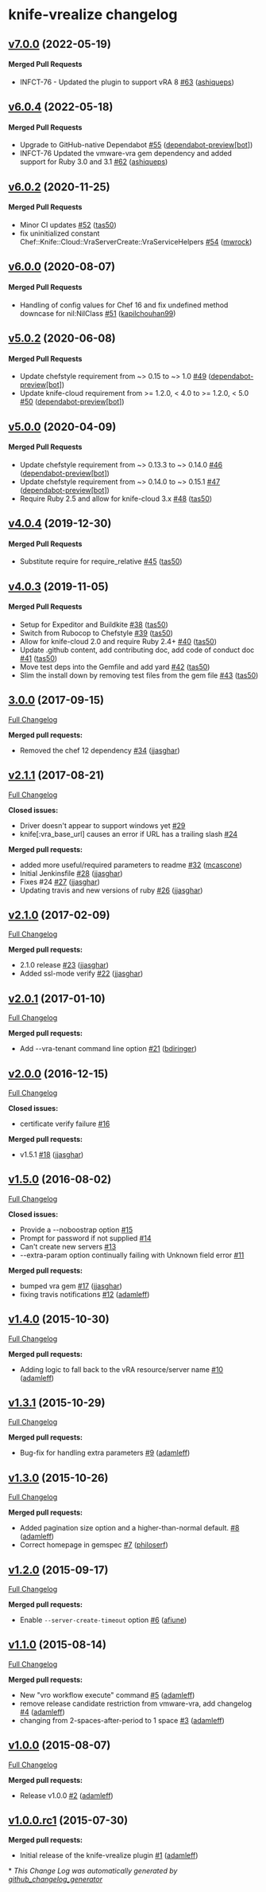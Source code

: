 # knife-vrealize changelog

<!-- latest_release -->
<!-- latest_release -->

<!-- release_rollup -->
<!-- release_rollup -->

<!-- latest_stable_release -->
## [v7.0.0](https://github.com/chef/knife-vrealize/tree/v7.0.0) (2022-05-19)

#### Merged Pull Requests
- INFCT-76 - Updated the plugin to support vRA 8 [#63](https://github.com/chef/knife-vrealize/pull/63) ([ashiqueps](https://github.com/ashiqueps))
<!-- latest_stable_release -->

## [v6.0.4](https://github.com/chef/knife-vrealize/tree/v6.0.4) (2022-05-18)

#### Merged Pull Requests
- Upgrade to GitHub-native Dependabot [#55](https://github.com/chef/knife-vrealize/pull/55) ([dependabot-preview[bot]](https://github.com/dependabot-preview[bot]))
- INFCT-76 Updated the vmware-vra gem dependency and added support for Ruby 3.0 and 3.1 [#62](https://github.com/chef/knife-vrealize/pull/62) ([ashiqueps](https://github.com/ashiqueps))

## [v6.0.2](https://github.com/chef/knife-vrealize/tree/v6.0.2) (2020-11-25)

#### Merged Pull Requests
- Minor CI updates [#52](https://github.com/chef/knife-vrealize/pull/52) ([tas50](https://github.com/tas50))
- fix uninitialized constant Chef::Knife::Cloud::VraServerCreate::VraServiceHelpers [#54](https://github.com/chef/knife-vrealize/pull/54) ([mwrock](https://github.com/mwrock))

## [v6.0.0](https://github.com/chef/knife-vrealize/tree/v6.0.0) (2020-08-07)

#### Merged Pull Requests
- Handling of config values for Chef 16 and fix undefined method downcase for nil:NilClass [#51](https://github.com/chef/knife-vrealize/pull/51) ([kapilchouhan99](https://github.com/kapilchouhan99))

## [v5.0.2](https://github.com/chef/knife-vrealize/tree/v5.0.2) (2020-06-08)

#### Merged Pull Requests
- Update chefstyle requirement from ~&gt; 0.15 to ~&gt; 1.0 [#49](https://github.com/chef/knife-vrealize/pull/49) ([dependabot-preview[bot]](https://github.com/dependabot-preview[bot]))
- Update knife-cloud requirement from &gt;= 1.2.0, &lt; 4.0 to &gt;= 1.2.0, &lt; 5.0 [#50](https://github.com/chef/knife-vrealize/pull/50) ([dependabot-preview[bot]](https://github.com/dependabot-preview[bot]))

## [v5.0.0](https://github.com/chef/knife-vrealize/tree/v5.0.0) (2020-04-09)

#### Merged Pull Requests
- Update chefstyle requirement from ~&gt; 0.13.3 to ~&gt; 0.14.0 [#46](https://github.com/chef/knife-vrealize/pull/46) ([dependabot-preview[bot]](https://github.com/dependabot-preview[bot]))
- Update chefstyle requirement from ~&gt; 0.14.0 to ~&gt; 0.15.1 [#47](https://github.com/chef/knife-vrealize/pull/47) ([dependabot-preview[bot]](https://github.com/dependabot-preview[bot]))
- Require Ruby 2.5 and allow for knife-cloud 3.x [#48](https://github.com/chef/knife-vrealize/pull/48) ([tas50](https://github.com/tas50))

## [v4.0.4](https://github.com/chef/knife-vrealize/tree/v4.0.4) (2019-12-30)

#### Merged Pull Requests
- Substitute require for require_relative [#45](https://github.com/chef/knife-vrealize/pull/45) ([tas50](https://github.com/tas50))

## [v4.0.3](https://github.com/chef/knife-vrealize/tree/v4.0.3) (2019-11-05)

#### Merged Pull Requests
- Setup for Expeditor and Buildkite [#38](https://github.com/chef-partners/knife-vrealize/pull/38) ([tas50](https://github.com/tas50))
- Switch from Rubocop to Chefstyle [#39](https://github.com/chef-partners/knife-vrealize/pull/39) ([tas50](https://github.com/tas50))
- Allow for knife-cloud 2.0 and require Ruby 2.4+ [#40](https://github.com/chef-partners/knife-vrealize/pull/40) ([tas50](https://github.com/tas50))
- Update .github content, add contributing doc, add code of conduct doc [#41](https://github.com/chef-partners/knife-vrealize/pull/41) ([tas50](https://github.com/tas50))
- Move test deps into the Gemfile and add yard [#42](https://github.com/chef/knife-vrealize/pull/42) ([tas50](https://github.com/tas50))
- Slim the install down by removing test files from the gem file [#43](https://github.com/chef/knife-vrealize/pull/43) ([tas50](https://github.com/tas50))

## [3.0.0](https://github.com/chef-partners/knife-vrealize/tree/3.0.0) (2017-09-15)
[Full Changelog](https://github.com/chef-partners/knife-vrealize/compare/v2.1.1...3.0.0)

**Merged pull requests:**

- Removed the chef 12 dependency [\#34](https://github.com/chef-partners/knife-vrealize/pull/34) ([jjasghar](https://github.com/jjasghar))

## [v2.1.1](https://github.com/chef-partners/knife-vrealize/tree/v2.1.1) (2017-08-21)
[Full Changelog](https://github.com/chef-partners/knife-vrealize/compare/v2.1.0...v2.1.1)

**Closed issues:**

- Driver doesn't appear to support windows yet [\#29](https://github.com/chef-partners/knife-vrealize/issues/29)
- knife\[:vra\_base\_url\] causes an error if URL has a trailing slash [\#24](https://github.com/chef-partners/knife-vrealize/issues/24)

**Merged pull requests:**

- added more useful/required parameters to readme [\#32](https://github.com/chef-partners/knife-vrealize/pull/32) ([mcascone](https://github.com/mcascone))
- Initial Jenkinsfile [\#28](https://github.com/chef-partners/knife-vrealize/pull/28) ([jjasghar](https://github.com/jjasghar))
- Fixes \#24 [\#27](https://github.com/chef-partners/knife-vrealize/pull/27) ([jjasghar](https://github.com/jjasghar))
- Updating travis and new versions of ruby [\#26](https://github.com/chef-partners/knife-vrealize/pull/26) ([jjasghar](https://github.com/jjasghar))

## [v2.1.0](https://github.com/chef-partners/knife-vrealize/tree/v2.1.0) (2017-02-09)
[Full Changelog](https://github.com/chef-partners/knife-vrealize/compare/v2.0.1...v2.1.0)

**Merged pull requests:**

- 2.1.0 release [\#23](https://github.com/chef-partners/knife-vrealize/pull/23) ([jjasghar](https://github.com/jjasghar))
- Added ssl-mode verify [\#22](https://github.com/chef-partners/knife-vrealize/pull/22) ([jjasghar](https://github.com/jjasghar))

## [v2.0.1](https://github.com/chef-partners/knife-vrealize/tree/v2.0.1) (2017-01-10)
[Full Changelog](https://github.com/chef-partners/knife-vrealize/compare/v2.0.0...v2.0.1)

**Merged pull requests:**

- Add --vra-tenant command line option [\#21](https://github.com/chef-partners/knife-vrealize/pull/21) ([bdiringer](https://github.com/bdiringer))

## [v2.0.0](https://github.com/chef-partners/knife-vrealize/tree/v2.0.0) (2016-12-15)
[Full Changelog](https://github.com/chef-partners/knife-vrealize/compare/v1.5.0...v2.0.0)

**Closed issues:**

- certificate verify failure [\#16](https://github.com/chef-partners/knife-vrealize/issues/16)

**Merged pull requests:**

- v1.5.1 [\#18](https://github.com/chef-partners/knife-vrealize/pull/18) ([jjasghar](https://github.com/jjasghar))

## [v1.5.0](https://github.com/chef-partners/knife-vrealize/tree/v1.5.0) (2016-08-02)
[Full Changelog](https://github.com/chef-partners/knife-vrealize/compare/v1.4.0...v1.5.0)

**Closed issues:**

- Provide a --noboostrap option [\#15](https://github.com/chef-partners/knife-vrealize/issues/15)
- Prompt for password if not supplied [\#14](https://github.com/chef-partners/knife-vrealize/issues/14)
- Can't create new servers [\#13](https://github.com/chef-partners/knife-vrealize/issues/13)
- --extra-param option continually failing with Unknown field error [\#11](https://github.com/chef-partners/knife-vrealize/issues/11)

**Merged pull requests:**

- bumped vra gem [\#17](https://github.com/chef-partners/knife-vrealize/pull/17) ([jjasghar](https://github.com/jjasghar))
- fixing travis notifications [\#12](https://github.com/chef-partners/knife-vrealize/pull/12) ([adamleff](https://github.com/adamleff))

## [v1.4.0](https://github.com/chef-partners/knife-vrealize/tree/v1.4.0) (2015-10-30)
[Full Changelog](https://github.com/chef-partners/knife-vrealize/compare/v1.3.1...v1.4.0)

**Merged pull requests:**

- Adding logic to fall back to the vRA resource/server name [\#10](https://github.com/chef-partners/knife-vrealize/pull/10) ([adamleff](https://github.com/adamleff))

## [v1.3.1](https://github.com/chef-partners/knife-vrealize/tree/v1.3.1) (2015-10-29)
[Full Changelog](https://github.com/chef-partners/knife-vrealize/compare/v1.3.0...v1.3.1)

**Merged pull requests:**

- Bug-fix for handling extra parameters [\#9](https://github.com/chef-partners/knife-vrealize/pull/9) ([adamleff](https://github.com/adamleff))

## [v1.3.0](https://github.com/chef-partners/knife-vrealize/tree/v1.3.0) (2015-10-26)
[Full Changelog](https://github.com/chef-partners/knife-vrealize/compare/v1.2.0...v1.3.0)

**Merged pull requests:**

- Added pagination size option and a higher-than-normal default. [\#8](https://github.com/chef-partners/knife-vrealize/pull/8) ([adamleff](https://github.com/adamleff))
- Correct homepage in gemspec [\#7](https://github.com/chef-partners/knife-vrealize/pull/7) ([philoserf](https://github.com/philoserf))

## [v1.2.0](https://github.com/chef-partners/knife-vrealize/tree/v1.2.0) (2015-09-17)
[Full Changelog](https://github.com/chef-partners/knife-vrealize/compare/v1.1.0...v1.2.0)

**Merged pull requests:**

- Enable `--server-create-timeout` option [\#6](https://github.com/chef-partners/knife-vrealize/pull/6) ([afiune](https://github.com/afiune))

## [v1.1.0](https://github.com/chef-partners/knife-vrealize/tree/v1.1.0) (2015-08-14)
[Full Changelog](https://github.com/chef-partners/knife-vrealize/compare/v1.0.0...v1.1.0)

**Merged pull requests:**

- New "vro workflow execute" command [\#5](https://github.com/chef-partners/knife-vrealize/pull/5) ([adamleff](https://github.com/adamleff))
- remove release candidate restriction from vmware-vra, add changelog [\#4](https://github.com/chef-partners/knife-vrealize/pull/4) ([adamleff](https://github.com/adamleff))
- changing from 2-spaces-after-period to 1 space [\#3](https://github.com/chef-partners/knife-vrealize/pull/3) ([adamleff](https://github.com/adamleff))

## [v1.0.0](https://github.com/chef-partners/knife-vrealize/tree/v1.0.0) (2015-08-07)
[Full Changelog](https://github.com/chef-partners/knife-vrealize/compare/v1.0.0.rc1...v1.0.0)

**Merged pull requests:**

- Release v1.0.0 [\#2](https://github.com/chef-partners/knife-vrealize/pull/2) ([adamleff](https://github.com/adamleff))

## [v1.0.0.rc1](https://github.com/chef-partners/knife-vrealize/tree/v1.0.0.rc1) (2015-07-30)
**Merged pull requests:**

- Initial release of the knife-vrealize plugin [\#1](https://github.com/chef-partners/knife-vrealize/pull/1) ([adamleff](https://github.com/adamleff))



\* *This Change Log was automatically generated by [github_changelog_generator](https://github.com/skywinder/Github-Changelog-Generator)*